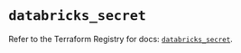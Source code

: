 # `databricks_secret`

Refer to the Terraform Registry for docs: [`databricks_secret`](https://registry.terraform.io/providers/databricks/databricks/1.65.1/docs/resources/secret).
